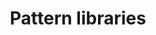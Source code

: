 ---
id: pattern-libraries
title: Pattern libraries
description: User interface best practices.
icon: 
layout: resource-listing
---